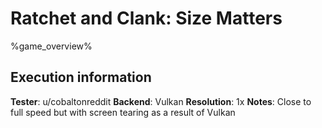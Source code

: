 # Ratchet and Clank: Size Matters 

%game_overview%

## Execution information

**Tester**: u/cobaltonreddit
**Backend**: Vulkan
**Resolution**: 1x
**Notes**: Close to full speed but with screen tearing as a result of Vulkan